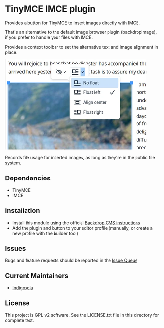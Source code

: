 # TinyMCE IMCE plugin

Provides a button for TinyMCE to insert images directly with IMCE.

That's an alternative to the default image browser plugin (backdropimage), if
 you prefer to handle your files with IMCE.

Provides a context toolbar to set the alternative text and image alignment in
 place.

![Expanded menu item in conext toolbar](https://raw.githubusercontent.com/backdrop-contrib/tinymce_imce/1.x-1.x/screenshots/context-toolbar.webp)

Records file usage for inserted images, as long as they're in the public file
 system.

## Dependencies

- TinyMCE
- IMCE

## Installation

- Install this module using the official [Backdrop CMS instructions](https://docs.backdropcms.org/documentation/extend-with-modules)
- Add the plugin and button to your editor profile (manually, or create a new
  profile with the builder tool)

## Issues

Bugs and feature requests should be reported in the
 [Issue Queue](https://github.com/backdrop-contrib/tinymce_imce/issues)

## Current Maintainers

- [Indigoxela](https://github.com/indigoxela)

## License

This project is GPL v2 software. See the LICENSE.txt file in this directory for complete text.
